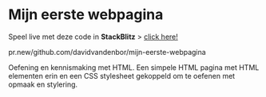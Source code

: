 # Mijn eerste webpagina

Speel live met deze code in **StackBlitz** > [click here!](https://pr.new/github.com/davidvandenbor/mijn-eerste-webpagina)

pr.new/github.com/davidvandenbor/mijn-eerste-webpagina

Oefening en kennismaking met HTML. Een simpele HTML pagina met HTML elementen erin en een CSS stylesheet gekoppeld om te oefenen met opmaak en stylering.
